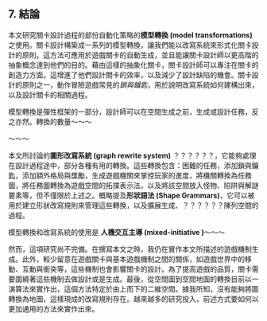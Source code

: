 ## 7. 結論

本文研究關卡設計過程的部份自動化策略的**模型轉換 (model transformations)** 之使用。關卡設計構築成一系列的模型轉換，讓我們能以改寫系統來形式化關卡設計的原則。這方法可應用於遊戲關卡的自動生成，並且能讓關卡設計師以更高階的抽象概念達到他們的目的。藉由這樣的抽象化關卡，關卡設計師可以專注在關卡的創造力方面。這增進了他們設計關卡的效率，以及減少了設計缺陷的機會。關卡設計的原則之一，動作冒險遊戲常見的*鎖與鑰匙*，用於說明改寫系統如何建構出來，以及設計關卡的相關過程。

模型轉換是彈性框架的一部分，設計師可以在空間生成之前，生成或設計任務，反之亦然。轉換的數量～～～

～～～

本文所討論的**圖形改寫系統 (graph rewrite system)**  ？？？？？？，它能夠處理在設計過程途中，部分各種有用的轉換。這些轉換包含：困難的任務，添加鎖與鑰匙，添加額外格局與獎勵，生成遊戲機關來掌控玩家的進度，將機關轉換為任務圖，將任務圖轉換為遊戲空間的拓撲表示法，以及將該空間放入怪物、陷阱與解謎要素等，但不僅限於上述之。概略提及**形狀語法 (Shape Grammars)**，它可以被用於建立形狀改寫規則來管理這些轉換，以及擴展生成、？？？？？？陳列空間的過程。

模型轉換和改寫系統的使用是 **人機交互主導 (mixed-initiative )**～～～

然而，這項研究尚不完備。在撰寫本文之時，我仍在實作本文所描述的遊戲機制生成。此外，較少留意在遊戲關卡與基本遊戲機制之間的關係，如遊戲世界中的移動、互動與衝突等，這些機制也會影響關卡的設計。為了提高遊戲的品質，關卡需要圍繞著這些機制去做設計或是生成。最後，從空間圖到空間地圖的轉換目前以一演算法來實作出，這個方法特定於由上而下的二維空間。據我所知，沒有能夠將圖轉換為地圖，這樣現成的改寫規則存在。越來越多的研究投入，前述方式要如何以更加通用的方法來實作出來。
